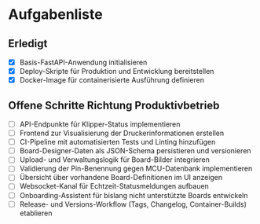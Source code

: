 # Aufgabenliste

## Erledigt

- [x] Basis-FastAPI-Anwendung initialisieren
- [x] Deploy-Skripte für Produktion und Entwicklung bereitstellen
- [x] Docker-Image für containerisierte Ausführung definieren

## Offene Schritte Richtung Produktivbetrieb

- [ ] API-Endpunkte für Klipper-Status implementieren
- [ ] Frontend zur Visualisierung der Druckerinformationen erstellen
- [ ] CI-Pipeline mit automatisierten Tests und Linting hinzufügen
- [ ] Board-Designer-Daten als JSON-Schema persistieren und versionieren
- [ ] Upload- und Verwaltungslogik für Board-Bilder integrieren
- [ ] Validierung der Pin-Benennung gegen MCU-Datenbank implementieren
- [ ] Übersicht über vorhandene Board-Definitionen im UI anzeigen
- [ ] Websocket-Kanal für Echtzeit-Statusmeldungen aufbauen
- [ ] Onboarding-Assistent für bislang nicht unterstützte Boards entwickeln
- [ ] Release- und Versions-Workflow (Tags, Changelog, Container-Builds) etablieren
